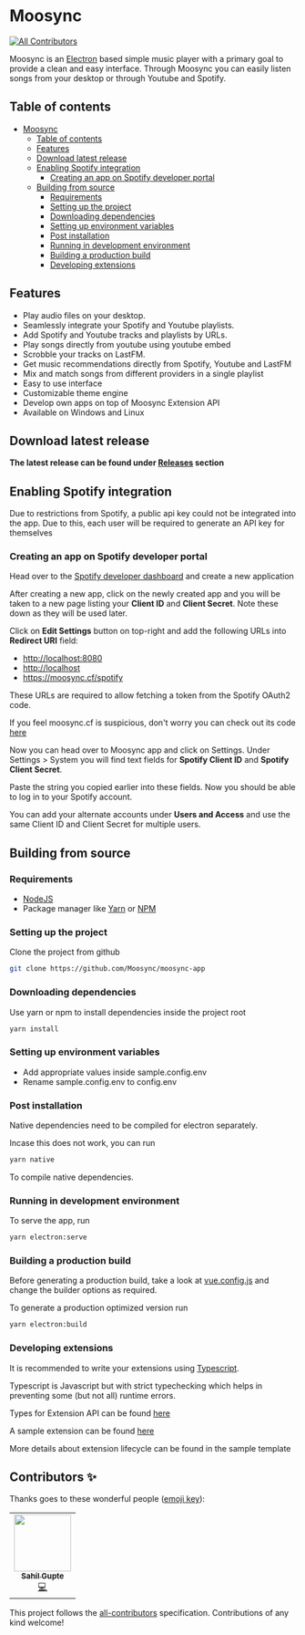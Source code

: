# Moosync
<!-- ALL-CONTRIBUTORS-BADGE:START - Do not remove or modify this section -->
[![All Contributors](https://img.shields.io/badge/all_contributors-1-orange.svg?style=flat-square)](#contributors-)
<!-- ALL-CONTRIBUTORS-BADGE:END -->

Moosync is an [Electron](https://www.electronjs.org/) based simple music player with a primary goal to provide a clean and easy interface. Through Moosync you can easily listen songs from your desktop or through Youtube and Spotify.

## Table of contents

- [Moosync](#moosync)
  - [Table of contents](#table-of-contents)
  - [Features](#features)
  - [Download latest release](#download-latest-release)
  - [Enabling Spotify integration](#enabling-spotify-integration)
    - [Creating an app on Spotify developer portal](#creating-an-app-on-spotify-developer-portal)
  - [Building from source](#building-from-source)
    - [Requirements](#requirements)
    - [Setting up the project](#setting-up-the-project)
    - [Downloading dependencies](#downloading-dependencies)
    - [Setting up environment variables](#setting-up-environment-variables)
    - [Post installation](#post-installation)
    - [Running in development environment](#running-in-development-environment)
    - [Building a production build](#building-a-production-build)
    - [Developing extensions](#developing-extensions)

## Features

- Play audio files on your desktop.
- Seamlessly integrate your Spotify and Youtube playlists.
- Add Spotify and Youtube tracks and playlists by URLs.
- Play songs directly from youtube using youtube embed
- Scrobble your tracks on LastFM.
- Get music recommendations directly from Spotify, Youtube and LastFM
- Mix and match songs from different providers in a single playlist
- Easy to use interface
- Customizable theme engine
- Develop own apps on top of Moosync Extension API
- Available on Windows and Linux

## Download latest release

**The latest release can be found under [Releases](https://github.com/Moosync/Moosync/releases) section**

## Enabling Spotify integration

Due to restrictions from Spotify, a public api key could not be integrated into the app.
Due to this, each user will be required to generate an API key for themselves

### Creating an app on Spotify developer portal

Head over to the [Spotify developer dashboard](https://developer.spotify.com/dashboard/applications) and create a new application

After creating a new app, click on the newly created app and you will be taken to a new page listing your **Client ID** and **Client Secret**. Note these down as they will be used later.

Click on **Edit Settings** button on top-right and add the following URLs into **Redirect URI** field:

- <http://localhost:8080>
- <http://localhost>
- <https://moosync.cf/spotify>

These URLs are required to allow fetching a token from the Spotify OAuth2 code.

If you feel moosync.cf is suspicious, don't worry you can check out its code [here](https://github.com/Moosync/Moosync.github.io)

Now you can head over to Moosync app and click on Settings. Under Settings > System you will find text fields for **Spotify Client ID** and **Spotify Client Secret**.

Paste the string you copied earlier into these fields. Now you should be able to log in to your Spotify account.

You can add your alternate accounts under **Users and Access** and use the same Client ID and Client Secret for multiple users.

## Building from source

### Requirements

- [NodeJS](https://nodejs.org/en/)
- Package manager like [Yarn](https://yarnpkg.com/getting-started/install) or [NPM](https://www.npmjs.com/)

### Setting up the project

Clone the project from github

``` bash
git clone https://github.com/Moosync/moosync-app
```

### Downloading dependencies

Use yarn or npm to install dependencies inside the project root

``` bash
yarn install
```

### Setting up environment variables

- Add appropriate values inside sample.config.env
- Rename sample.config.env to config.env

### Post installation

Native dependencies need to be compiled for electron separately.

Incase this does not work, you can run

``` bash
yarn native
```

To compile native dependencies.

### Running in development environment

To serve the app, run

```bash
yarn electron:serve
```

### Building a production build

Before generating a production build, take a look at [vue.config.js](https://github.com/Moosync/moosync-app/blob/main/vue.config.js) and change the builder options as required.

To generate a production optimized version run

``` bash
yarn electron:build
```

### Developing extensions

It is recommended to write your extensions using [Typescript](https://www.typescriptlang.org/).

Typescript is Javascript but with strict typechecking which helps in preventing some (but not all) runtime errors.

Types for Extension API can be found [here](https://github.com/Moosync/extension-api-types)

A sample extension can be found [here](https://github.com/Moosync/extension-typescript-template)

More details about extension lifecycle can be found in the sample template

## Contributors ✨

Thanks goes to these wonderful people ([emoji key](https://allcontributors.org/docs/en/emoji-key)):

<!-- ALL-CONTRIBUTORS-LIST:START - Do not remove or modify this section -->
<!-- prettier-ignore-start -->
<!-- markdownlint-disable -->
<table>
  <tr>
    <td align="center"><a href="https://github.com/Ovenoboyo"><img src="https://avatars.githubusercontent.com/u/36789504?v=4?s=100" width="100px;" alt=""/><br /><sub><b>Sahil Gupte</b></sub></a><br /><a href="https://github.com/Moosync/Moosync/commits?author=Ovenoboyo" title="Code">💻</a></td>
  </tr>
</table>

<!-- markdownlint-restore -->
<!-- prettier-ignore-end -->

<!-- ALL-CONTRIBUTORS-LIST:END -->

This project follows the [all-contributors](https://github.com/all-contributors/all-contributors) specification. Contributions of any kind welcome!